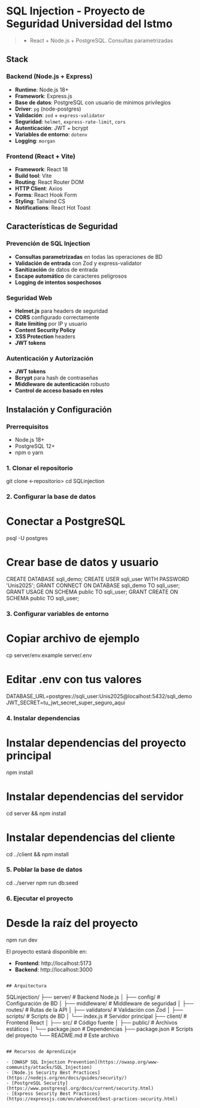 # SQL Injection - Proyecto de Seguridad Universidad del Istmo

> * React + Node.js + PostgreSQL. Consultas parametrizadas


##  Stack 

### Backend (Node.js + Express)
- **Runtime**: Node.js 18+
- **Framework**: Express.js
- **Base de datos**: PostgreSQL con usuario de mínimos privilegios
- **Driver**: `pg` (node-postgres)
- **Validación**: `zod` + `express-validator`
- **Seguridad**: `helmet`, `express-rate-limit`, `cors`
- **Autenticación**: JWT + bcrypt
- **Variables de entorno**: `dotenv`
- **Logging**: `morgan`


### Frontend (React + Vite)
- **Framework**: React 18
- **Build tool**: Vite
- **Routing**: React Router DOM
- **HTTP Client**: Axios
- **Forms**: React Hook Form
- **Styling**: Tailwind CS
- **Notifications**: React Hot Toast

## Características de Seguridad

### Prevención de SQL Injection
- **Consultas parametrizadas** en todas las operaciones de BD
- **Validación de entrada** con Zod y express-validator
- **Sanitización** de datos de entrada
- **Escape automático** de caracteres peligrosos
- **Logging de intentos sospechosos**

### Seguridad Web
- **Helmet.js** para headers de seguridad
- **CORS** configurado correctamente
- **Rate limiting** por IP y usuario
- **Content Security Policy** 
- **XSS Protection** headers
- **JWT tokens** 

### Autenticación y Autorización
-  **JWT tokens** 
-  **Bcrypt** para hash de contraseñas
-   **Middleware de autenticación** robusto
-  **Control de acceso basado en roles**

##  Instalación y Configuración

### Prerrequisitos
- Node.js 18+ 
- PostgreSQL 12+
- npm o yarn

### 1. Clonar el repositorio

git clone <-repositorio>
cd SQLinjection


### 2. Configurar la base de datos

# Conectar a PostgreSQL
psql -U postgres

# Crear base de datos y usuario
CREATE DATABASE sqli_demo;
CREATE USER sqli_user WITH PASSWORD 'Unis2025';
GRANT CONNECT ON DATABASE sqli_demo TO sqli_user;
GRANT USAGE ON SCHEMA public TO sqli_user;
GRANT CREATE ON SCHEMA public TO sqli_user;


### 3. Configurar variables de entorno

# Copiar archivo de ejemplo
cp server/env.example server/.env

# Editar .env con tus valores
DATABASE_URL=postgres://sqli_user:Unis2025@localhost:5432/sqli_demo
JWT_SECRET=tu_jwt_secret_super_seguro_aqui


### 4. Instalar dependencias

# Instalar dependencias del proyecto principal
npm install

# Instalar dependencias del servidor
cd server && npm install

# Instalar dependencias del cliente
cd ../client && npm install


### 5. Poblar la base de datos

cd ../server
npm run db:seed


### 6. Ejecutar el proyecto

# Desde la raíz del proyecto
npm run dev


El proyecto estará disponible en:
- **Frontend**: http://localhost:5173
- **Backend**: http://localhost:3000


```

## Arquitectura
```
SQLinjection/
├── server/                 # Backend Node.js
│   ├── config/            # Configuración de BD
│   ├── middleware/        # Middleware de seguridad
│   ├── routes/            # Rutas de la API
│   ├── validators/        # Validación con Zod
│   ├── scripts/           # Scripts de BD
│   └── index.js           # Servidor principal
├── client/                # Frontend React
│   ├── src/               # Código fuente
│   ├── public/            # Archivos estáticos
│   └── package.json       # Dependencias
├── package.json           # Scripts del proyecto
└── README.md              # Este archivo
```

## Recursos de Aprendizaje

- [OWASP SQL Injection Prevention](https://owasp.org/www-community/attacks/SQL_Injection)
- [Node.js Security Best Practices](https://nodejs.org/en/docs/guides/security/)
- [PostgreSQL Security](https://www.postgresql.org/docs/current/security.html)
- [Express Security Best Practices](https://expressjs.com/en/advanced/best-practices-security.html)
